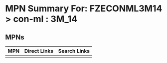 



# MPN Summary For: FZECONML3M14 > con-ml : 3M_14

## MPNs
  

|MPN|Direct Links|Search Links|
| :--- | :--- | :--- |
||||
